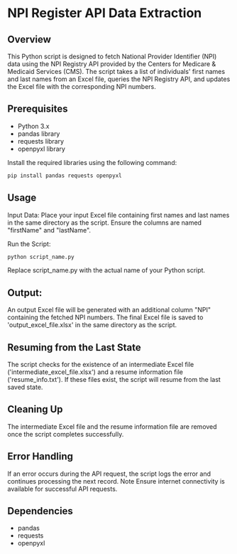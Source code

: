 # NPI Register API Data Extraction

## Overview

This Python script is designed to fetch National Provider Identifier (NPI) data using the NPI Registry API provided by the Centers for Medicare & Medicaid Services (CMS). The script takes a list of individuals' first names and last names from an Excel file, queries the NPI Registry API, and updates the Excel file with the corresponding NPI numbers.

## Prerequisites

- Python 3.x
- pandas library
- requests library
- openpyxl library

Install the required libraries using the following command:

```bash
pip install pandas requests openpyxl
```

## Usage
Input Data: Place your input Excel file containing first names and last names in the same directory as the script. Ensure the columns are named "firstName" and "lastName".

Run the Script:

```bash
python script_name.py
```

Replace script_name.py with the actual name of your Python script.

## Output:

An output Excel file will be generated with an additional column "NPI" containing the fetched NPI numbers.
The final Excel file is saved to 'output_excel_file.xlsx' in the same directory as the script.


## Resuming from the Last State
The script checks for the existence of an intermediate Excel file ('intermediate_excel_file.xlsx') and a resume information file ('resume_info.txt'). If these files exist, the script will resume from the last saved state.

## Cleaning Up
The intermediate Excel file and the resume information file are removed once the script completes successfully.

## Error Handling
If an error occurs during the API request, the script logs the error and continues processing the next record.
Note
Ensure internet connectivity is available for successful API requests.
## Dependencies
- pandas
- requests
- openpyxl
